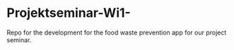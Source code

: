 # Projektseminar-Wi1-
Repo for the development for the food waste prevention app for our project seminar.
